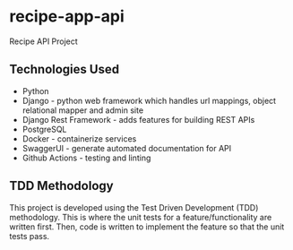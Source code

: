# recipe-app-api
Recipe API Project

## Technologies Used
 - Python 
 - Django - python web framework which handles url mappings, object relational mapper and admin site
 - Django Rest Framework - adds features for building REST APIs
 - PostgreSQL
 - Docker - containerize services
 - SwaggerUI - generate automated documentation for API
 - Github Actions - testing and linting

## TDD Methodology
This project is developed using the Test Driven Development (TDD) methodology. This is where the unit tests for a feature/functionality are written first. Then, code is written to implement the feature so that the unit tests pass.
